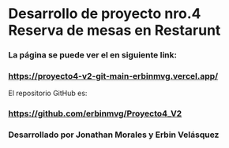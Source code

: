# Desarrollo de proyecto nro.4 Reserva de mesas en Restarunt
### La página se puede ver el en siguiente link:
### https://proyecto4-v2-git-main-erbinmvg.vercel.app/
El repositorio GitHub es:
### https://github.com/erbinmvg/Proyecto4_V2

### Desarrollado por Jonathan Morales y Erbin Velásquez